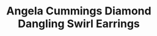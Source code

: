 ---
title: Angela Cummings Diamond Dangling Swirl Earrings
description: |
  Swirls of Diamonds flow artfully like rolling waves in these elegant drop earrings, culminating in silvery South Sea Pearls.
specs: |
  14.0mm South Sea Cultured Pearls with 5.46 carats of White Diamonds, set in Platinum and 18K White Gold.
images:
  - /uploads/angela-cummings-for-assael-diamond-dangling-swirl-earrings.png
category: Angela Cummings
order: 6
tags:
  - earrings
---